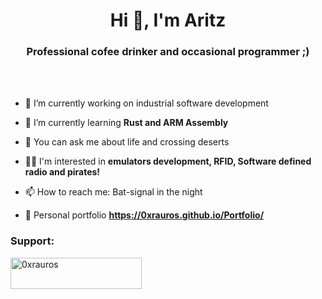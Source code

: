 <h1 align="center">Hi 👋, I'm Aritz</h1>
<h3 align="center">Professional cofee drinker and occasional programmer ;)</h3>

<br>
<br>

- 🔭 I’m currently working on industrial software development 

- 🌱 I’m currently learning **Rust and ARM Assembly**

- 💬 You can ask me about life and crossing deserts

- 🏴‍☠️ I'm interested in **emulators development, RFID, Software defined radio and pirates!**

- 📫 How to reach me: Bat-signal in the night

- 📰 Personal portfolio **https://0xrauros.github.io/Portfolio/**


<p align="left">
</p>

<h3 align="left">Support:</h3>
<p><a href="https://www.buymeacoffee.com/0xrauros"> <img align="left" src="https://cdn.buymeacoffee.com/buttons/v2/default-yellow.png" height="50" width="210" alt="0xrauros" /></a></p><br><br>


